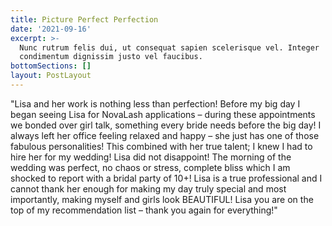 ```yaml
---
title: Picture Perfect Perfection
date: '2021-09-16'
excerpt: >-
  Nunc rutrum felis dui, ut consequat sapien scelerisque vel. Integer
  condimentum dignissim justo vel faucibus.
bottomSections: []
layout: PostLayout
---
```

"Lisa and her work is nothing less than perfection! Before my big day I began seeing Lisa for NovaLash applications – during these appointments we bonded over girl talk, something every bride needs before the big day! I always left her office feeling relaxed and happy – she just has one of those fabulous personalities! This combined with her true talent; I knew I had to hire her for my wedding! Lisa did not disappoint! The morning of the wedding was perfect, no chaos or stress, complete bliss which I am shocked to report with a bridal party of 10+! Lisa is a true professional and I cannot thank her enough for making my day truly special and most importantly, making myself and girls look BEAUTIFUL! Lisa you are on the top of my recommendation list – thank you again for everything!"
